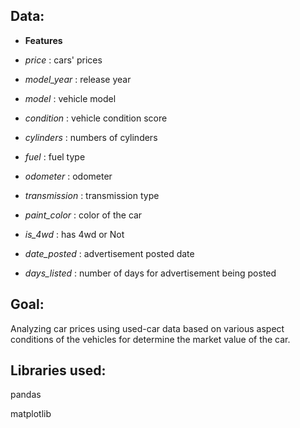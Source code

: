 ## Data:

- **Features**

- *price* : cars' prices
- *model_year* : release year
- *model* : vehicle model
- *condition* : vehicle condition score
- *cylinders* : numbers of cylinders
- *fuel* : fuel type
- *odometer* : odometer 
- *transmission* : transmission type 
- *paint_color* : color of the car
- *is_4wd* : has 4wd or Not 
- *date_posted* : advertisement posted date
- *days_listed* : number of days for advertisement being posted

## Goal:

Analyzing car prices using used-car data based on various aspect conditions of the vehicles for determine the market value of the car.

## Libraries used:

pandas

matplotlib
